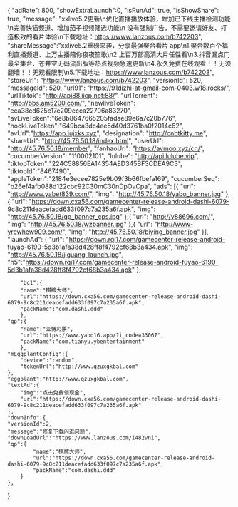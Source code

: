 {
        "adRate": 800,
        "showExtraLaunch":0,
        "isRunAd": true,
        "isShowShare": true,
        "message": "xxlive5.2更新\n优化直播播放体验，增加已下线主播检测功能\n完善快猫频道、增加茄子视频筛选功能\n 没有强制广告，不需要邀请好友、打造极致的看片体验\n下载地址：https://www.lanzous.com/b742203",
        "shareMessage":"xxlive5.2重磅来袭，分享最强聚合看片 app\n1.聚合数百个福利直播频道、上万主播陪你夜夜笙歌\n2.上百万部高清大片任性看\n3.抖音漏点门最全集合、苍井空无码流出版等热点视频急速更新\n4.永久免费在线观看！！无须翻墙！！无观看限制\n5.下载地址：https://www.lanzous.com/b742203",
        "storeUrl": "https://www.lanzous.com/b742203",
        "versionId": 520,
        "messageId": 520,
        "url91": "https://91dizhi-at-gmail-com-0403.w18.rocks/",
        "urlTiktok": "http://api88.iicp.net:88/",
        "urlTorrent": "http://bbs.am5200.com/",
        "newliveToken": "eca38cd625c17e209ecca22706a83270",
        "avLiveToken":"6e8b8647665205fadae89e6a7c20b776",
        "hookLiveToken":"649bca3dc4ee5d40d3761ba0f2014c62",
	"avUrl":"https://app.iujxks.xyz",
        "designation": "http://cnbtkitty.me",
        "shareUrl": "http://45.76.50.18/index.html",
        "userUrl": "http://45.76.50.18/member",
        "fanhaoUrl": "https://avmoo.xyz/cn/",
        "cucumberVersion": "110002101",
        "lulube": "http://api.lulube.vip",
	"tiktopToken":"224C58856EA14354AED345BF3CDEA9C3",
	"tiktopId":"8467490",
	"appleToken":"2184e3ecee7825e9b09f3b66fbefa169",
        "cucumberSeq": "b26ef4afb088d122cbc92C30mC30nDpOvCpa",
        "ads": [{
        "url": "http://www.yabet839.com/",
        "img": "http://45.76.50.18/yabo_banner.jpg"
        },{
        "url": "https://down.cxa56.com/gamecenter-release-android-dashi-6079-9c8c211deacefadd633f097c7a235a6f.apk",
        "img": "http://45.76.50.18/qp_banner_cps.jpg"
        },{ 
	    "url": "http://v88696.com/",
	    "img": "http://45.76.50.18/wzbanner.jpg"
	    },{
        "url": "http://www-yrewhew909.com/",
        "img": "http://45.76.50.18/biying_banner.jpg"
        }],
        "launchAd": {
        "url": "https://down.rqi17.com/gamecenter-release-android-fuyao-6190-5d3b1afa38d428ff8f4792cf68b3a434.apk",
        "img": "http://45.76.50.18/jiguang_launch.jpg",
	"h5":"https://down.rqi17.com/gamecenter-release-android-fuyao-6190-5d3b1afa38d428ff8f4792cf68b3a434.apk"
        },
        
        "bc1":{
        "name":"棋牌大师",
        "url":"https://down.cxa56.com/gamecenter-release-android-dashi-6079-9c8c211deacefadd633f097c7a235a6f.apk",
        "packName":"com.dashi.ddd"
        },
	"qp":{
        "name":"亚博彩票",
        "url":"https://www.yabo16.app/?i_code=33067",
        "packName":"com.tianyu.ybentertainment"
        },
    "mEggplantConfig":{
        "device":"random",
        "tokenUrl":"http://www.qzuxgkbal.com"
    },
    "eggplant":"http://www.qzuxgkbal.com",
    "textAd":{
        "img":"点击免费领现金",
        "url":"https://down.cxa56.com/gamecenter-release-android-dashi-6079-9c8c211deacefadd633f097c7a235a6f.apk"
    },
    "downInfo":{
	"versionId":2,
	"message":"修复下载闪退问题",
	"downLoadUrl":"https://www.lanzous.com/i482vni",
	"qp":{
        	"name":"棋牌大师",
        	"url":"https://down.cxa56.com/gamecenter-release-android-dashi-6079-9c8c211deacefadd633f097c7a235a6f.apk",
        	"packName":"com.dashi.ddd"
        }
    },
}
